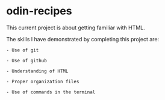 # odin-recipes
This current project is about getting familiar with HTML.   

The skills I have demonstrated by completing this project are:  

    - Use of git  
    
    - Use of github  
    
    - Understanding of HTML  
    
    - Proper organization files  
    
    - Use of commands in the terminal  
    
